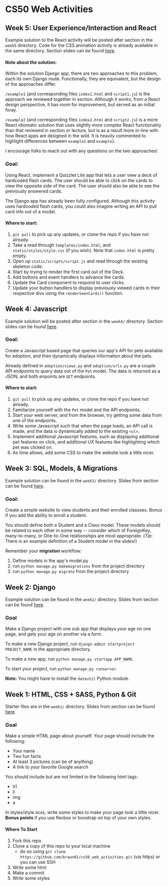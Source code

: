 # CS50 Web Activities

## Week 5: User Experience/Interaction and React
Example solution to the React activity will be posted after section in the `week5` directory. Code for the CSS animation activity is already available in the same directory. 
Section slides can be found [here](https://docs.google.com/presentation/d/1oCrXw_t4TP7uCuEjLe9wMPC5tXm0hg0Cm1ossaEiOrQ/edit?usp=sharing).

#### Note about the solution: 
Within the solution Django app, there are two approaches to this problem, each its own Django route. Functionally, they are equivalent, but the design of the approaches differ.

`/example1` (and corresponding files `index1.html` and `script1.js`) is the approach we reviewed together in section. Although it works, from a React design perspective, it has room for improvement, but served as an initial foray. 

`/example2` (and corresponding files `index2.html` and `script2.js`) is a more React idiomatic solution that uses slightly more complex React functionality than that reviewed in section or lecture, but is as a result more in-line with how React apps are designed in the wild. It is heavily commented to highlight differences between `example1` and `example2`. 

I encourage folks to reach out with any questions on the two approaches!

### Goal:
Using React, implement a Quizzlet Lite app that lets a user view a deck of hardcoded flash cards. The user should be able to click on the cards to view the opposite side of the card. The user should also be able to see the previously answered cards.

The Django app has already been fully configured. Although this activity uses hardcoded flash cards, you could also imagine writing an API to pull card info out of a model.


#### Where to start:
1. `git pull` to pick up any updates, or clone the repo if you have not already.
2. Take a read through `templates/index.html`, and `static/styles/style.css` (if you wish). Note that `index.html` is pretty empty.
3. Open up `static/scripts/script.js` and read through the existing skeleton code.
4. Start by trying to render the first card out of the Deck.
5. Add buttons and event handlers to advance the cards.
6. Update the Card component to respond to user clicks.
7. Update your button handlers to display previously viewed cards in their respective divs using the `renderSeenCards()` function.


## Week 4: Javascript
Example solution will be posted after section in the `week4/` directory.
Section slides can be found [here](https://docs.google.com/presentation/d/1Ekawt2oZqhu-2gc5Lv5Bm-x0zohPqI9SAF2vkKokOF0/edit?usp=sharing).

### Goal:
Create a Javascript based page that queries our app's API for pets available for adoption, and then dynamically displays information about the pets.

Already defined in `adoption/views.py` and `adoption/urls.py` are a couple API endpoints to query data out of the `Pet` model. The data is returned as a JSON, and both enpoints are `GET` endpoints.

#### Where to start:
1. `git pull` to pick up any updates, or clone the repo if you have not already.
2. Familiarize yourself with the `Pet` model and the API endpoints.
3. Start your web server, and from the browser, try getting some data from one of the endpoints.
4. Write some Javascript such that when the page loads, an API call is made, and the data is dynamically added to the existing `<ul>`. 
5. Implement additional Javascript features, such as displaying additional pet features on click, and additional UX features like highlighting which pet was clicked on.
6. As time allows, add some CSS to make the website look a little nicer.

## Week 3: SQL, Models, & Migrations
Example solution can be found in the `week3/` directory.
Slides from section can be found [here](https://docs.google.com/presentation/d/1i7-8WdxeY-RL-hDLCwPLvWFSDoAxuNjwof1ucM_N5TE/edit?usp=sharing).

### Goal:
Create a simple website to view students and their enrolled classses. Bonus if you add the ability to enroll a student. 

You should define both a Student and a Class model. These models should be related to each other in some way -- consider which of ForeignKey, many-to-many, or One-to-One relationships are most appropriate. (*Tip*: There is an example definition of a Student model in the slides!)

Remember your **migration** workflow:
1. Define models in the app's model.py
2. run `python manage.py makemigrations` from the project directory
3. run `python manage.py migrate` from the project directory


## Week 2: Django
Example solution can be found in the `week2/` directory.
Slides from section can be found [here](https://docs.google.com/presentation/d/1AN9WcLl3K5C1ymNnMJTX23PZXb0dx6E6t6bL2HC7Gds/edit?usp=sharing).

### Goal
Make a Django project with one sub app that displays your age on one page, and gets your age on another via a form.

To make a new Django project, run `django-admin startproject PROJECT_NAME` in the appropriate directory.

To make a new app, run `python manage.py startapp APP_NAME`.

To start your project, run `python manage.py runserver`.

**Note:** You might have to install the `dateutil` Python module.


## Week 1: HTML, CSS + SASS, Python & Git
Starter files are in the `week1/` directory.
Slides from section can be found [here](https://docs.google.com/presentation/d/1iUx2GvqXVAplir9XyqwtCR2qoVmLpDyDuUumAv5JHU8/edit?usp=sharing).
### Goal
Make a simple HTML page about yourself. Your page should include the following:
* Your name
* Two fun facts
* At least 3 pictures (can be of anything)
* A link to your favorite Google search

You should include but are not limited to the following html tags:
* h1
* li
* img
* a

In styles/style.scss, write some styles to make your page look a little nicer. **Bonus points** if you use flexbox or boostrap on top of your own styles.

#### Where To Start
1. Fork this repo
2. Clone a copy of this repo to your local machine
    * do so using `git clone https://github.com/braun01/cs50_web_activities.git` (via https) or you can use SSH
3. Write some html
4. Make a commit
5. Write some styles
